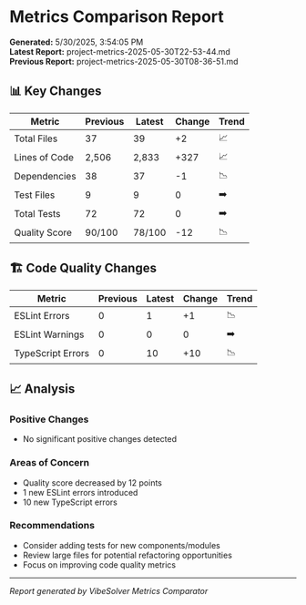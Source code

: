 # Metrics Comparison Report

**Generated:** 5/30/2025, 3:54:05 PM  
**Latest Report:** project-metrics-2025-05-30T22-53-44.md  
**Previous Report:** project-metrics-2025-05-30T08-36-51.md

## 📊 Key Changes

| Metric | Previous | Latest | Change | Trend |
|--------|----------|--------|--------|-------|
| Total Files | 37 | 39 | +2 | 📈 |
| Lines of Code | 2,506 | 2,833 | +327 | 📈 |
| Dependencies | 38 | 37 | -1 | 📉 |
| Test Files | 9 | 9 | 0 | ➡️ |
| Total Tests | 72 | 72 | 0 | ➡️ |
| Quality Score | 90/100 | 78/100 | -12 | 📉 |

## 🏗️ Code Quality Changes

| Metric | Previous | Latest | Change | Trend |
|--------|----------|--------|--------|-------|
| ESLint Errors | 0 | 1 | +1 | 📉 |
| ESLint Warnings | 0 | 0 | 0 | ➡️ |
| TypeScript Errors | 0 | 10 | +10 | 📉 |

## 📈 Analysis

### Positive Changes
- No significant positive changes detected

### Areas of Concern
- Quality score decreased by 12 points
- 1 new ESLint errors introduced
- 10 new TypeScript errors

### Recommendations
- Consider adding tests for new components/modules
- Review large files for potential refactoring opportunities
- Focus on improving code quality metrics

---

*Report generated by VibeSolver Metrics Comparator*
